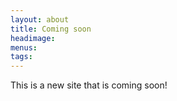 ```yaml
---
layout: about
title: Coming soon
headimage: 
menus: 
tags:
---
```




This is a new site that is coming soon!


